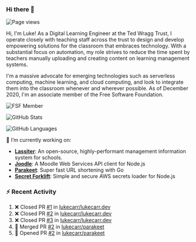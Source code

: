 ### Hi there 👋

![Page views](https://visitor-badge.glitch.me/badge?page_id=lukecarr.lukecarr)

Hi, I'm Luke! As a Digital Learning Engineer at the Ted Wragg Trust, I operate closely with teaching staff across the trust to design and develop empowering solutions for the classroom that embraces technology. With a substantial focus on automation, my role strives to reduce the time spent by teachers manually uploading and creating content on learning management systems.

I'm a massive advocate for emerging technologies such as serverless computing, machine learning, and cloud computing, and look to integrate them into the classroom whenever and wherever possible. As of December 2020, I'm an associate member of the Free Software Foundation.

![FSF Member](https://static.fsf.org/nosvn/associate/crm/5272261.png)

![GitHub Stats](https://github-readme-stats.vercel.app/api?username=lukecarr&show_icons=true)

![GitHub Languages](https://github-readme-stats.vercel.app/api/top-langs?username=lukecarr&layout=compact)

🔭 I’m currently working on:

- **[Lassiter](https://github.com/lassiter-mis)**: An open-source, highly-performant management information system for schools.
- **[Joodle](https://github.com/lukecarr/joodle)**: A Moodle Web Services API client for Node.js
- **[Parakeet](https://github.com/lukecarr/parakeet)**: Super fast URL shortening with Go
- **[Secret Forklift](https://github.com/lukecarr/secret-forklift)**: Simple and secure AWS secrets loader for Node.js

### :zap: Recent Activity

<!--START_SECTION:activity-->
1. ❌ Closed PR [#1](https://github.com/lukecarr/lukecarr.dev/pull/1) in [lukecarr/lukecarr.dev](https://github.com/lukecarr/lukecarr.dev)
2. ❌ Closed PR [#2](https://github.com/lukecarr/lukecarr.dev/pull/2) in [lukecarr/lukecarr.dev](https://github.com/lukecarr/lukecarr.dev)
3. ❌ Closed PR [#3](https://github.com/lukecarr/lukecarr.dev/pull/3) in [lukecarr/lukecarr.dev](https://github.com/lukecarr/lukecarr.dev)
4. 🎉 Merged PR [#2](https://github.com/lukecarr/parakeet/pull/2) in [lukecarr/parakeet](https://github.com/lukecarr/parakeet)
5. 💪 Opened PR [#2](https://github.com/lukecarr/parakeet/pull/2) in [lukecarr/parakeet](https://github.com/lukecarr/parakeet)
<!--END_SECTION:activity-->
